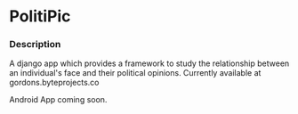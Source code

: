 # PolitiPic

### Description 

A django app which provides a framework to study the relationship between an individual's face and their political opinions. Currently available at gordons.byteprojects.co

Android App coming soon.